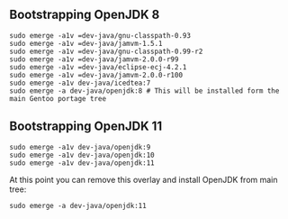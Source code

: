 ## Bootstrapping OpenJDK 8

```
sudo emerge -a1v =dev-java/gnu-classpath-0.93
sudo emerge -a1v =dev-java/jamvm-1.5.1
sudo emerge -a1v =dev-java/gnu-classpath-0.99-r2
sudo emerge -a1v =dev-java/jamvm-2.0.0-r99
sudo emerge -a1v =dev-java/eclipse-ecj-4.2.1
sudo emerge -a1v =dev-java/jamvm-2.0.0-r100
sudo emerge -a1v dev-java/icedtea:7
sudo emerge -a dev-java/openjdk:8 # This will be installed form the main Gentoo portage tree
```

## Bootstrapping OpenJDK 11
```
sudo emerge -a1v dev-java/openjdk:9
sudo emerge -a1v dev-java/openjdk:10
sudo emerge -a1v dev-java/openjdk:11
```
At this point you can remove this overlay and install OpenJDK from main tree:
```
sudo emerge -a dev-java/openjdk:11
```
